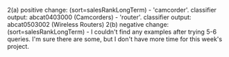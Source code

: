 2(a) positive change: (sort=salesRankLongTerm)
    - 'camcorder'. classifier output: abcat0403000 (Camcorders)
    - 'router'. classifier output: abcat0503002 (Wireless Routers)
2(b) negative change: (sort=salesRankLongTerm)
    - I couldn't find any examples after trying 5-6 queries. I'm sure there are some, but I don't have more time for this week's project.